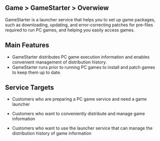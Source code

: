## Game > GameStarter > Overwiew

GameStarter is a launcher service that helps you to set up game packages, such as downloading, updating, and error-correcting patches for pre-files required to run PC games, and helping you easily access games.

## Main Features

* GameStarter distributes PC game execution information and enables convenient management of distribution history.
* GameStarter runs prior to running PC games to install and patch games to keep them up to date.

## Service Targets

* Customers who are preparing a PC game service and need a game launcher

* Customers who want to conveniently distribute and manage game information

* Customers who want to use the launcher service that can manage the distribution history of game information 

  

   